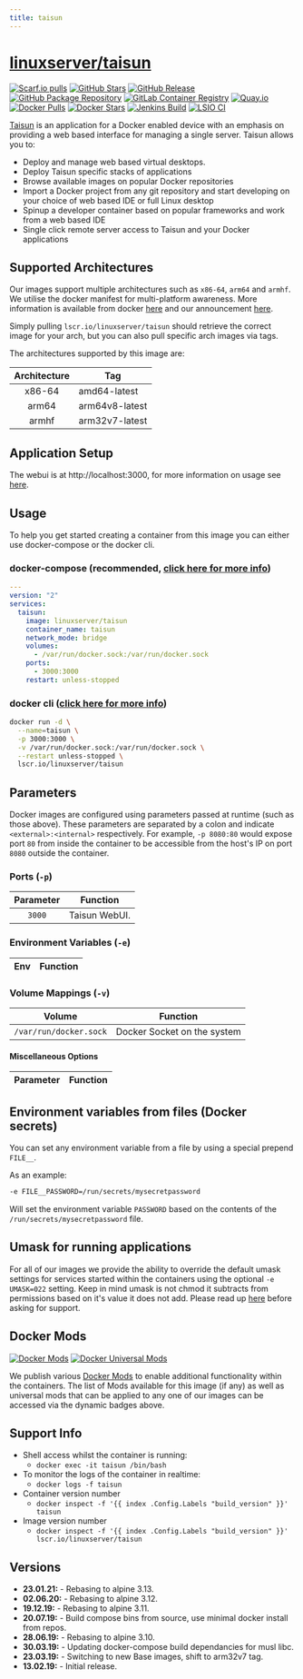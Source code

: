 ```yaml
---
title: taisun
---
```

<!-- DO NOT EDIT THIS FILE MANUALLY  -->
<!-- Please read the https://github.com/linuxserver/docker-taisun/blob/master/.github/CONTRIBUTING.md -->

# [linuxserver/taisun](https://github.com/linuxserver/docker-taisun)

[![Scarf.io pulls](https://scarf.sh/installs-badge/linuxserver-ci/linuxserver%2Ftaisun?color=94398d&label-color=555555&logo-color=ffffff&style=for-the-badge&package-type=docker)](https://scarf.sh/gateway/linuxserver-ci/docker/linuxserver%2Ftaisun)
[![GitHub Stars](https://img.shields.io/github/stars/linuxserver/docker-taisun.svg?color=94398d&labelColor=555555&logoColor=ffffff&style=for-the-badge&logo=github)](https://github.com/linuxserver/docker-taisun)
[![GitHub Release](https://img.shields.io/github/release/linuxserver/docker-taisun.svg?color=94398d&labelColor=555555&logoColor=ffffff&style=for-the-badge&logo=github)](https://github.com/linuxserver/docker-taisun/releases)
[![GitHub Package Repository](https://img.shields.io/static/v1.svg?color=94398d&labelColor=555555&logoColor=ffffff&style=for-the-badge&label=linuxserver.io&message=GitHub%20Package&logo=github)](https://github.com/linuxserver/docker-taisun/packages)
[![GitLab Container Registry](https://img.shields.io/static/v1.svg?color=94398d&labelColor=555555&logoColor=ffffff&style=for-the-badge&label=linuxserver.io&message=GitLab%20Registry&logo=gitlab)](https://gitlab.com/linuxserver.io/docker-taisun/container_registry)
[![Quay.io](https://img.shields.io/static/v1.svg?color=94398d&labelColor=555555&logoColor=ffffff&style=for-the-badge&label=linuxserver.io&message=Quay.io)](https://quay.io/repository/linuxserver.io/taisun)
[![Docker Pulls](https://img.shields.io/docker/pulls/linuxserver/taisun.svg?color=94398d&labelColor=555555&logoColor=ffffff&style=for-the-badge&label=pulls&logo=docker)](https://hub.docker.com/r/linuxserver/taisun)
[![Docker Stars](https://img.shields.io/docker/stars/linuxserver/taisun.svg?color=94398d&labelColor=555555&logoColor=ffffff&style=for-the-badge&label=stars&logo=docker)](https://hub.docker.com/r/linuxserver/taisun)
[![Jenkins Build](https://img.shields.io/jenkins/build?labelColor=555555&logoColor=ffffff&style=for-the-badge&jobUrl=https%3A%2F%2Fci.linuxserver.io%2Fjob%2FDocker-Pipeline-Builders%2Fjob%2Fdocker-taisun%2Fjob%2Fmaster%2F&logo=jenkins)](https://ci.linuxserver.io/job/Docker-Pipeline-Builders/job/docker-taisun/job/master/)
[![LSIO CI](https://img.shields.io/badge/dynamic/yaml?color=94398d&labelColor=555555&logoColor=ffffff&style=for-the-badge&label=CI&query=CI&url=https%3A%2F%2Fci-tests.linuxserver.io%2Flinuxserver%2Ftaisun%2Flatest%2Fci-status.yml)](https://ci-tests.linuxserver.io/linuxserver/taisun/latest/index.html)

[Taisun](https://www.taisun.io/) is an application for a Docker enabled device with an emphasis on providing a web based interface for managing a single server.
Taisun allows you to:

  - Deploy and manage web based virtual desktops.
  - Deploy Taisun specific stacks of applications
  - Browse available images on popular Docker repositories
  - Import a Docker project from any git repository and start developing on your choice of web based IDE or full Linux desktop
  - Spinup a developer container based on popular frameworks and work from a web based IDE
  - Single click remote server access to Taisun and your Docker applications

## Supported Architectures

Our images support multiple architectures such as `x86-64`, `arm64` and `armhf`. We utilise the docker manifest for multi-platform awareness. More information is available from docker [here](https://github.com/docker/distribution/blob/master/docs/spec/manifest-v2-2.md#manifest-list) and our announcement [here](https://blog.linuxserver.io/2019/02/21/the-lsio-pipeline-project/).

Simply pulling `lscr.io/linuxserver/taisun` should retrieve the correct image for your arch, but you can also pull specific arch images via tags.

The architectures supported by this image are:

| Architecture | Tag |
| :----: | --- |
| x86-64 | amd64-latest |
| arm64 | arm64v8-latest |
| armhf | arm32v7-latest |

## Application Setup

The webui is at http://localhost:3000, for more information on usage see [here](https://github.com/Taisun-Docker/taisun/wiki/Usage).

## Usage

To help you get started creating a container from this image you can either use docker-compose or the docker cli.

### docker-compose (recommended, [click here for more info](https://docs.linuxserver.io/general/docker-compose))

```yaml
---
version: "2"
services:
  taisun:
    image: linuxserver/taisun
    container_name: taisun
    network_mode: bridge
    volumes:
      - /var/run/docker.sock:/var/run/docker.sock
    ports:
      - 3000:3000
    restart: unless-stopped

```

### docker cli ([click here for more info](https://docs.docker.com/engine/reference/commandline/cli/))

```bash
docker run -d \
  --name=taisun \
  -p 3000:3000 \
  -v /var/run/docker.sock:/var/run/docker.sock \
  --restart unless-stopped \
  lscr.io/linuxserver/taisun
```

## Parameters

Docker images are configured using parameters passed at runtime (such as those above). These parameters are separated by a colon and indicate `<external>:<internal>` respectively. For example, `-p 8080:80` would expose port `80` from inside the container to be accessible from the host's IP on port `8080` outside the container.

### Ports (`-p`)

| Parameter | Function |
| :----: | --- |
| `3000` | Taisun WebUI. |

### Environment Variables (`-e`)

| Env | Function |
| :----: | --- |

### Volume Mappings (`-v`)

| Volume | Function |
| :----: | --- |
| `/var/run/docker.sock` | Docker Socket on the system |

#### Miscellaneous Options

| Parameter | Function |
| :-----:   | --- |

## Environment variables from files (Docker secrets)

You can set any environment variable from a file by using a special prepend `FILE__`.

As an example:

```bash
-e FILE__PASSWORD=/run/secrets/mysecretpassword
```

Will set the environment variable `PASSWORD` based on the contents of the `/run/secrets/mysecretpassword` file.

## Umask for running applications

For all of our images we provide the ability to override the default umask settings for services started within the containers using the optional `-e UMASK=022` setting.
Keep in mind umask is not chmod it subtracts from permissions based on it's value it does not add. Please read up [here](https://en.wikipedia.org/wiki/Umask) before asking for support.

## Docker Mods

[![Docker Mods](https://img.shields.io/badge/dynamic/yaml?color=94398d&labelColor=555555&logoColor=ffffff&style=for-the-badge&label=taisun&query=%24.mods%5B%27taisun%27%5D.mod_count&url=https%3A%2F%2Fraw.githubusercontent.com%2Flinuxserver%2Fdocker-mods%2Fmaster%2Fmod-list.yml)](https://mods.linuxserver.io/?mod=taisun "view available mods for this container.") [![Docker Universal Mods](https://img.shields.io/badge/dynamic/yaml?color=94398d&labelColor=555555&logoColor=ffffff&style=for-the-badge&label=universal&query=%24.mods%5B%27universal%27%5D.mod_count&url=https%3A%2F%2Fraw.githubusercontent.com%2Flinuxserver%2Fdocker-mods%2Fmaster%2Fmod-list.yml)](https://mods.linuxserver.io/?mod=universal "view available universal mods.")

We publish various [Docker Mods](https://github.com/linuxserver/docker-mods) to enable additional functionality within the containers. The list of Mods available for this image (if any) as well as universal mods that can be applied to any one of our images can be accessed via the dynamic badges above.

## Support Info

* Shell access whilst the container is running:
  * `docker exec -it taisun /bin/bash`
* To monitor the logs of the container in realtime:
  * `docker logs -f taisun`
* Container version number
  * `docker inspect -f '{{ index .Config.Labels "build_version" }}' taisun`
* Image version number
  * `docker inspect -f '{{ index .Config.Labels "build_version" }}' lscr.io/linuxserver/taisun`

## Versions

* **23.01.21:** - Rebasing to alpine 3.13.
* **02.06.20:** - Rebasing to alpine 3.12.
* **19.12.19:** - Rebasing to alpine 3.11.
* **20.07.19:** - Build compose bins from source, use minimal docker install from repos.
* **28.06.19:** - Rebasing to alpine 3.10.
* **30.03.19:** - Updating docker-compose build dependancies for musl libc.
* **23.03.19:** - Switching to new Base images, shift to arm32v7 tag.
* **13.02.19:** - Initial release.
